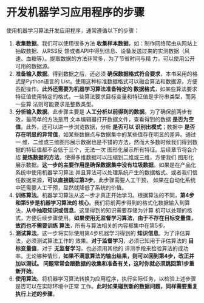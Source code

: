 开发机器学习应用程序的步骤
================================================================================
使用机器学习算法开发应用程序，通常遵循以下的步骤：
1. **收集数据**。我们可以使用很多方法 **收集样本数据**，如：制作网络爬虫从网站上抽取数据、从RSS反
馈或者API中得到信息、设备发送过来的实测数据（风速、血糖等）。提取数据的方法非常多，为了节省时间与精
力，可以使用公开可用的数据源。
2. **准备输入数据**。得到数据之后，还必须 **确保数据格式符合要求**，本书采用的格式是Python语言的
List。使用这种标准数据格式可以融合算法和数据源，方便匹配操作。**此外还需要为机器学习算法准备特定的
数据格式**，如某些算法要求特征值使用特定的格式，一些算法要求目标变量和特征值是字符串类型，而另一些算
法则可能要求是整数类型。
3. **分析输入数据**。此步骤主要是 **人工分析以前得到的数据**。为了确保前两步有效，最简单的方法是用
文本编辑器打开数据文件，查看得到的数据 **是否为空值**。此外，还可以进一步浏览数据，分析 **是否可以
识别出模式**；数据中 **是否存在明显的异常值**，如某些数据点与数据集中的某些值存在明显的差异。通过一
维、二维或三维图形展示数据也是不错的方法，然而大多数时候我们得到数据的特征值都不会低于三个，无法一次
图形化展示所有特征。后续章节将会介绍 **提炼数据的方法**，使得多维数据可以压缩到二维或三维，方便我们
图形化展示数据。**这一步的主要作用是确保数据集中没有垃圾数据**。如果是在产品化系统中使用机器学习算法
并且算法可以处理系统产生的数据格式、或者我们信任数据来源，**可以直接跳过第3步**。此步骤需要人工干预，
如果在自动化系统中还需要人工干预，显然就降低了系统的价值。
4. **训练算法**。机器学习算法从这一步才真正开始学习。根据算法的不同，**第4步和第5步是机器学习算法的
核心**。我们将前两步得到的格式化数据输入到算法，**从中抽取知识或信息**。这里得到的知识需要存储为计算
机可以处理的格式，方便后续步骤使用。**如果使用无监督学习算法，由于不存在目标变量值，故而也不需要训练
算法**，所有与算法相关的内容都集中在第5步。
5. **测试算法**。这一步将实际使用第4步机器学习得到的 **知识信息**。为了评估算法，必须测试算法工作的
效果。**对于监督学习**，必须已知用于评估算法的 **目标变量值**，对于 **无监督学习**，也必须用其他的
评测手段来检验算法的成功率。无论哪种情形，**如果不满意算法的输出结果，则可以回到第4步，改正并加以测试。
问题常常会跟数据的收集和准备有关，这时你就必须跳回第1步重新开始**。
6. **使用算法**。将机器学习算法转换为应用程序，执行实际任务，以检验上述步骤是否可以在实际环境中正常
工作。**此时如果碰到新的数据问题，同样需要重复执行上述的步骤**。
